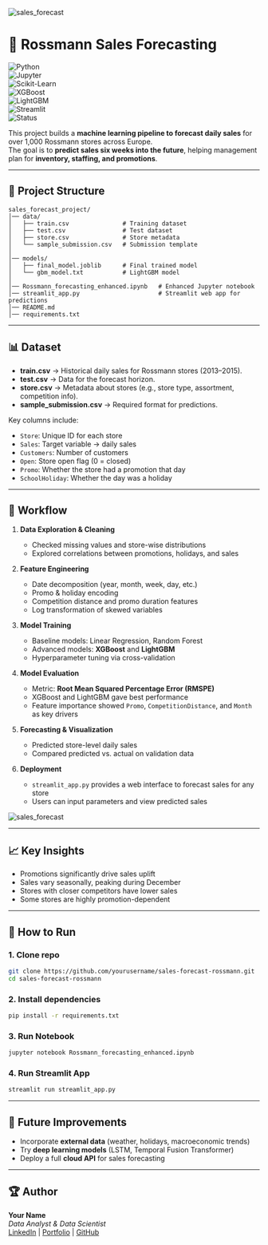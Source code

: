 
![sales_forecast](https://github.com/user-attachments/assets/8fb4b24b-f790-4fbb-bb46-3dd39ee36481)


# 🛒 Rossmann Sales Forecasting  

![Python](https://img.shields.io/badge/Python-3.8%2B-blue)  
![Jupyter](https://img.shields.io/badge/Jupyter-Notebook-orange)  
![Scikit-Learn](https://img.shields.io/badge/ML-ScikitLearn-orange)  
![XGBoost](https://img.shields.io/badge/Model-XGBoost-green)  
![LightGBM](https://img.shields.io/badge/Model-LightGBM-lightgreen)  
![Streamlit](https://img.shields.io/badge/App-Streamlit-red)  
![Status](https://img.shields.io/badge/Project-Complete-brightgreen)  

This project builds a **machine learning pipeline to forecast daily sales** for over 1,000 Rossmann stores across Europe.  
The goal is to **predict sales six weeks into the future**, helping management plan for **inventory, staffing, and promotions**.  

---

## 📂 Project Structure  

```
sales_forecast_project/
│── data/
│   ├── train.csv               # Training dataset
│   ├── test.csv                # Test dataset
│   ├── store.csv               # Store metadata
│   └── sample_submission.csv   # Submission template
│
│── models/
│   ├── final_model.joblib      # Final trained model
│   └── gbm_model.txt           # LightGBM model
│
│── Rossmann_forecasting_enhanced.ipynb   # Enhanced Jupyter notebook
│── streamlit_app.py                      # Streamlit web app for predictions
│── README.md
│── requirements.txt
```

---

## 📊 Dataset  

- **train.csv** → Historical daily sales for Rossmann stores (2013–2015).  
- **test.csv** → Data for the forecast horizon.  
- **store.csv** → Metadata about stores (e.g., store type, assortment, competition info).  
- **sample_submission.csv** → Required format for predictions.  

Key columns include:  
- `Store`: Unique ID for each store  
- `Sales`: Target variable → daily sales  
- `Customers`: Number of customers  
- `Open`: Store open flag (0 = closed)  
- `Promo`: Whether the store had a promotion that day  
- `SchoolHoliday`: Whether the day was a holiday  

---

## 🔎 Workflow  

1. **Data Exploration & Cleaning**  
   - Checked missing values and store-wise distributions  
   - Explored correlations between promotions, holidays, and sales  

2. **Feature Engineering**  
   - Date decomposition (year, month, week, day, etc.)  
   - Promo & holiday encoding  
   - Competition distance and promo duration features  
   - Log transformation of skewed variables  

3. **Model Training**  
   - Baseline models: Linear Regression, Random Forest  
   - Advanced models: **XGBoost** and **LightGBM**  
   - Hyperparameter tuning via cross-validation  

4. **Model Evaluation**  
   - Metric: **Root Mean Squared Percentage Error (RMSPE)**  
   - XGBoost and LightGBM gave best performance  
   - Feature importance showed `Promo`, `CompetitionDistance`, and `Month` as key drivers  

5. **Forecasting & Visualization**  
   - Predicted store-level daily sales  
   - Compared predicted vs. actual on validation data  

6. **Deployment**  
   - `streamlit_app.py` provides a web interface to forecast sales for any store  
   - Users can input parameters and view predicted sales  
  
![sales_forecast](https://github.com/user-attachments/assets/bf5b7868-c4dc-423f-83bd-b1344fc9d5ea)


---

## 📈 Key Insights  

- Promotions significantly drive sales uplift  
- Sales vary seasonally, peaking during December  
- Stores with closer competitors have lower sales  
- Some stores are highly promotion-dependent  

---

## 🚀 How to Run  

### 1. Clone repo  
```bash
git clone https://github.com/yourusername/sales-forecast-rossmann.git
cd sales-forecast-rossmann
```

### 2. Install dependencies  
```bash
pip install -r requirements.txt
```

### 3. Run Notebook  
```bash
jupyter notebook Rossmann_forecasting_enhanced.ipynb
```

### 4. Run Streamlit App  
```bash
streamlit run streamlit_app.py
```

---

## 📌 Future Improvements  

- Incorporate **external data** (weather, holidays, macroeconomic trends)  
- Try **deep learning models** (LSTM, Temporal Fusion Transformer)  
- Deploy a full **cloud API** for sales forecasting  

---

## 🏆 Author  

**Your Name**  
_Data Analyst & Data Scientist_  
[LinkedIn](https://www.linkedin.com/) | [Portfolio](https://yourportfolio.com) | [GitHub](https://github.com/yourusername)  
